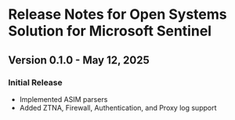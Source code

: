 # Release Notes for Open Systems Solution for Microsoft Sentinel

## Version 0.1.0 - May 12, 2025

### Initial Release
- Implemented ASIM parsers
- Added ZTNA, Firewall, Authentication, and Proxy log support
